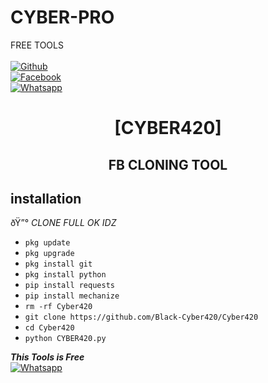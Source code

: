 # CYBER-PRO
FREE TOOLS
<b></b> </br> <br>[![Github](https://img.shields.io/badge/Github-Cyber420-dimgray?style=flat-square&logo=github)](https://github.com/Black-Cyber420)<br> [![Facebook](https://img.shields.io/badge/Facebook-Rabby-blue?style=flat-square&logo=facebook)](https://www.facebook.com/profile.php?id=100080174119723)<br> [![Whatsapp](https://img.shields.io/badge/Whatsapp-RABBY-deepgreen?style=flat-square&logo=whatsapp)](https://wa.me/+01907048765)



<h1 align="center"> [CYBER420]</h1>

<h2 align="center">  FB CLONING TOOL </h2>


## <b>installation</b>

ðŸ”° _CLONE FULL OK IDZ_


- `pkg update`
- `pkg upgrade`
- `pkg install git`
- `pkg install python`
- `pip install requests`
- `pip install mechanize`
- `rm -rf Cyber420`
- `git clone https://github.com/Black-Cyber420/Cyber420`
- `cd Cyber420`
- `python CYBER420.py`



 ___This Tools is Free___</br>
 [![Whatsapp](https://img.shields.io/badge/Whatsapp-RABBY-deepgreen?style=flat-square&logo=whatsapp)](https://wa.me/+01907048765)

